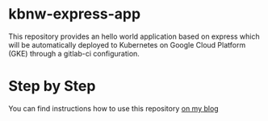 # kbnw-express-app

This repository provides an hello world application based on express which will be automatically deployed to Kubernetes on Google Cloud Platform (GKE) through a gitlab-ci configuration.

# Step by Step

You can find instructions how to use this repository [on my blog](https://www.itnotes.de/gitlab/kubernetes/k8s/gke/gcloud/2017/03/05/idea-to-production-with-gitlab-and-kubernetes/)
